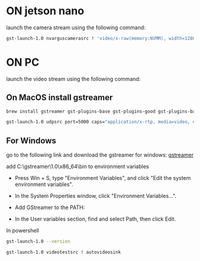 
# ON jetson nano

launch the camera stream using the following command:

```bash
gst-launch-1.0 nvarguscamerasrc ! 'video/x-raw(memory:NVMM), width=1280, height=720, framerate=30/1' ! nvvidconv ! nvv4l2h264enc ! h264parse ! rtph264pay config-interval=1 pt=96 ! udpsink host=you_ip_addres port=5000
```



# ON PC

launch the video stream using the following command:

## On MacOS install gstreamer
```bash
brew install gstreamer gst-plugins-base gst-plugins-good gst-plugins-bad gst-plugins-ugly gst-libav
```

```bash
gst-launch-1.0 udpsrc port=5000 caps="application/x-rtp, media=video, encoding-name=H264, payload=96" ! rtph264depay ! avdec_h264 ! videoconvert ! autovideosink
```

## For Windows

go to the following link and download the gstreamer for windows: [gstreamer](https://gstreamer.freedesktop.org/download/#windows)

add C:\gstreamer\1.0\x86_64\bin to environment variables

- Press Win + S, type "Environment Variables", and click "Edit the system environment variables".
- In the System Properties window, click "Environment Variables...".
- Add GStreamer to the PATH:

- In the User variables section, find and select Path, then click Edit.

In powershell 

```bash
gst-launch-1.0 --version
```

```bash
gst-launch-1.0 videotestsrc ! autovideosink
```


